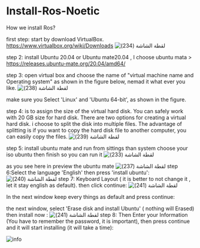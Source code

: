 # Install-Ros-Noetic
How we install Ros?

first step: start by download VirtualBox.
https://www.virtualbox.org/wiki/Downloads
![‏‏لقطة الشاشة (234)](https://github.com/To-Infinity-Reemas/Install-Ros-Noetic/assets/174404991/db349ab8-1dee-474b-a8f1-5f7f3f3ae092)

step 2: install  Ubuntu 20.04 or Ubuntu mate20.04 , I choose ubuntu mata > https://releases.ubuntu-mate.org/20.04/amd64/

step 3: open virtual box and choose the name of "virtual machine name  and  Operating system" as shown in the figure below, nemad it what ever you like.
![‏‏لقطة الشاشة (238)](https://github.com/To-Infinity-Reemas/Install-Ros-Noetic/assets/174404991/587246a5-8bdf-413d-8618-76bff2d4d8fc)

make sure you  Select 'Linux' and 'Ubuntu 64-bit', as shown in the figure.


step 4: is to assign the size of the virtual hard disk. You can safely work with 20 GB size for hard disk. There are two options for creating a virtual hard disk. i choose to split the disk into multiple files. The advantage of splitting is if you want to copy the hard disk file to another computer, you can easily copy the files. 
![‏‏لقطة الشاشة (239)](https://github.com/To-Infinity-Reemas/Install-Ros-Noetic/assets/174404991/dedfb10e-d77d-43ad-9de0-817f3a7592ae)

step 5: install ubuntu mate and run 
from sittings than system choose your iso ubuntu then finish so you can run it
![‏‏لقطة الشاشة (233)](https://github.com/To-Infinity-Reemas/Install-Ros-Noetic/assets/174404991/0be5401a-645c-429a-ba15-514aae67ae7d)

as you see here in preview the ubuntu mate 
![‏‏لقطة الشاشة (237)](https://github.com/To-Infinity-Reemas/Install-Ros-Noetic/assets/174404991/db2b2ae5-00ad-45bb-aeb1-8d1fabbb443a)
step 6:Select the language 'English' then press 'install ubuntu':
![‏‏لقطة الشاشة (240)](https://github.com/To-Infinity-Reemas/Install-Ros-Noetic/assets/174404991/aba9e40c-ce02-4bfc-8115-384e8e12a3af)
step 7:  Keyboard Layout ( it is better to not change it , let it stay english as default). then click continue:
![‏‏لقطة الشاشة (241)](https://github.com/To-Infinity-Reemas/Install-Ros-Noetic/assets/174404991/0000117f-f932-4ad9-a407-7964942fc1b6)

In the next window keep every things as default and press continue:

 the next window, select 'Erase disk and install Ubuntu' ( nothing will Erased) then install now :
![‏‏لقطة الشاشة (241)](https://github.com/To-Infinity-Reemas/Install-Ros-Noetic/assets/174404991/0000117f-f932-4ad9-a407-7964942fc1b6)
step 8:  Then Enter your Information (You have to remember the password, it is important), then press continue and it will start installing (it will take a time):

![info](https://github.com/To-Infinity-Reemas/Install-Ros-Noetic/assets/174404991/4a9882e2-0e72-4221-9a81-16d723b368f9)
